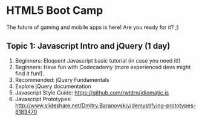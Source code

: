 HTML5 Boot Camp
========

The future of gaming and mobile apps is here! Are you ready for it? ;)

Topic 1: Javascript Intro and jQuery (1 day)
-------------


1. Beginners: Eloquent Javascript basic tutorial (in case you need it!)
2. Beginners: Have fun with Codecademy (more experienced devs might find it fun!).
3. Recommended: jQuery Fundamentals 
4. Explore jQuery documentation
5. Javascript Style Guide: https://github.com/rwldrn/idiomatic.js
6. Javascript Prototypes: http://www.slideshare.net/Dmitry.Baranovskiy/demystifying-prototypes-6183470